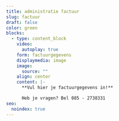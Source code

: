 ```yaml
---
title: administratie factuur
slug: factuur
draft: false
color: green
blocks:
  - type: content_block
    video:
      autoplay: true
    form: factuurgegevens
    displaymedia: image
    image:
      source: ""
    align: center
    content: |-
      **Vul hier je factuurgegevens in!**

      Heb je vragen? Bel 085 - 2738331
seo:
  noindex: true
---
```

